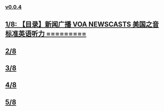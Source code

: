 ### [v0.0.4](https://github.com/littleflute/english/edit/master/voa/VOA%20NEWSCASTS/readme.md)

## [1/8: 【目录】新闻广播 VOA NEWSCASTS 美国之音标准英语听力 =========](https://mp.weixin.qq.com/s?__biz=MzIxMTUzOTUzOA==&mid=100004998&idx=1&sn=7eb5189a1659dd9de8904ce6a0441582&scene=19#wechat_redirect)

## [2/8](https://mp.weixin.qq.com/s?__biz=MzIxMTUzOTUzOA==&mid=100004998&idx=2&sn=7de67613338048c6dc3115e8c890b378&scene=19#wechat_redirect)
## [3/8](https://mp.weixin.qq.com/s?__biz=MzIxMTUzOTUzOA==&mid=100004998&idx=3&sn=51899a5da550e1248bdea507c3dd63ec&scene=19#wechat_redirect)
## [4/8](https://mp.weixin.qq.com/s?__biz=MzIxMTUzOTUzOA==&mid=100004998&idx=4&sn=2c8f23181a2e478e636b09d38cac31f1&scene=19#wechat_redirect)
## [5/8](https://mp.weixin.qq.com/s?__biz=MzIxMTUzOTUzOA==&mid=100004998&idx=5&sn=a306fb31b4675214eadd0bc1bf729ca1&scene=19#wechat_redirect)

